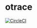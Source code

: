 # otrace

[![CircleCI](https://circleci.com/gh/cxpqwvtj/otrace.svg?style=svg)](https://circleci.com/gh/cxpqwvtj/otrace)
